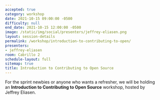 ```yaml
---
accepted: true
category: workshop
date: 2021-10-15 09:00:00 -0500
difficulty: null
end_date: 2021-10-15 12:00:00 -0500
image: /static/img/social/presenters/jeffrey-eliasen.png
layout: session-details
permalink: /workshop/introduction-to-contributing-to-open/
presenters:
- jeffrey-eliasen
room: Cabrillo 2
schedule-layout: full
sitemap: true
title: Introduction to Contributing to Open Source
---
```


For the sprint newbies or anyone who wants a refresher, we will be holding an **Introduction to Contributing to Open Source** workshop, hosted by Jeffrey Eliasen.
